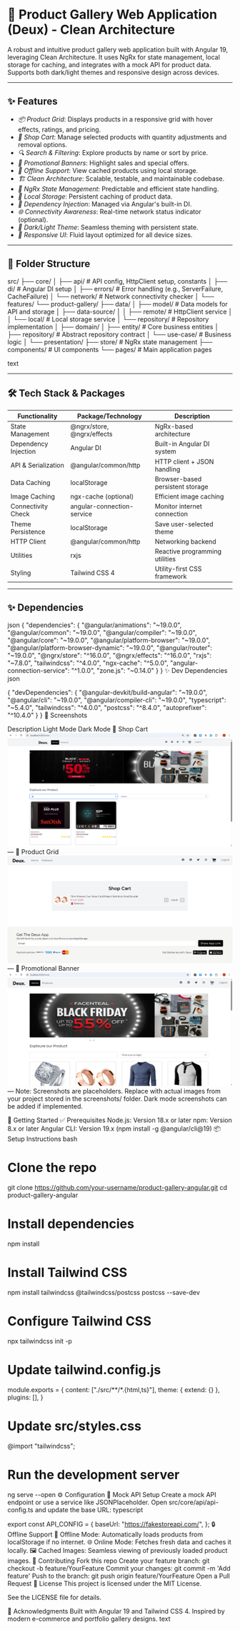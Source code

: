 
# 📸 Product Gallery Web Application (Deux) - Clean Architecture

A robust and intuitive product gallery web application built with Angular 19, leveraging Clean Architecture. It uses NgRx for state management, local storage for caching, and integrates with a mock API for product data. Supports both dark/light themes and responsive design across devices.

---

## ✨ Features

- *📦 Product Grid*: Displays products in a responsive grid with hover effects, ratings, and pricing.
- *🛒 Shop Cart*: Manage selected products with quantity adjustments and removal options.
- *🔍 Search & Filtering*: Explore products by name or sort by price.
- *🎉 Promotional Banners*: Highlight sales and special offers.
- *📴 Offline Support*: View cached products using local storage.
- *🏗️ Clean Architecture*: Scalable, testable, and maintainable codebase.
- *🧠 NgRx State Management*: Predictable and efficient state handling.
- *💾 Local Storage*: Persistent caching of product data.
- *🧩 Dependency Injection*: Managed via Angular's built-in DI.
- *🌐 Connectivity Awareness*: Real-time network status indicator (optional).
- *🍷 Dark/Light Theme*: Seamless theming with persistent state.
- *📱 Responsive UI*: Fluid layout optimized for all device sizes.

---

## 📁 Folder Structure
src/
├── core/
│   ├── api/            # API config, HttpClient setup, constants
│   ├── di/             # Angular DI setup
│   ├── errors/         # Error handling (e.g., ServerFailure, CacheFailure)
│   └── network/        # Network connectivity checker
│
└── features/
└── product-gallery/
├── data/
│   ├── model/            # Data models for API and storage
│   ├── data-source/
│   │   ├── remote/       # HttpClient service
│   │   └── local/        # Local storage service
│   └── repository/       # Repository implementation
│
├── domain/
│   ├── entity/           # Core business entities
│   ├── repository/       # Abstract repository contract
│   └── use-case/         # Business logic
│
└── presentation/
├── store/            # NgRx state management
├── components/       # UI components
└── pages/            # Main application pages

text



---

## 🛠️ Tech Stack & Packages

| Functionality         | Package/Technology           | Description                       |
|-----------------------|------------------------------|-----------------------------------|
| State Management      | @ngrx/store, @ngrx/effects | NgRx-based architecture          |
| Dependency Injection  | Angular DI                   | Built-in Angular DI system        |
| API & Serialization   | @angular/common/http       | HTTP client + JSON handling       |
| Data Caching          | localStorage               | Browser-based persistent storage  |
| Image Caching         | ngx-cache (optional)       | Efficient image caching           |
| Connectivity Check    | angular-connection-service | Monitor internet connection       |
| Theme Persistence     | localStorage               | Save user-selected theme          |
| HTTP Client           | @angular/common/http       | Networking backend                |
| Utilities             | rxjs                       | Reactive programming utilities    |
| Styling               | Tailwind CSS 4               | Utility-first CSS framework       |

---

## ✨ Dependencies

json
{
  "dependencies": {
    "@angular/animations": "~19.0.0",
    "@angular/common": "~19.0.0",
    "@angular/compiler": "~19.0.0",
    "@angular/core": "~19.0.0",
    "@angular/platform-browser": "~19.0.0",
    "@angular/platform-browser-dynamic": "~19.0.0",
    "@angular/router": "~19.0.0",
    "@ngrx/store": "^16.0.0",
    "@ngrx/effects": "^16.0.0",
    "rxjs": "~7.8.0",
    "tailwindcss": "^4.0.0",
    "ngx-cache": "^5.0.0",
    "angular-connection-service": "^1.0.0",
    "zone.js": "~0.14.0"
  }
}
✨ Dev Dependencies
json



{
  "devDependencies": {
    "@angular-devkit/build-angular": "~19.0.0",
    "@angular/cli": "~19.0.0",
    "@angular/compiler-cli": "~19.0.0",
    "typescript": "~5.4.0",
    "tailwindcss": "^4.0.0",
    "postcss": "^8.4.0",
    "autoprefixer": "^10.4.0"
  }
}
📸 Screenshots

Description	Light Mode	Dark Mode
💠 Shop Cart	<img src="src/assests/screenshots/search.png" alt="Shop Cart">	—
🔄 Product Grid	<img src="src/assests/screenshots/cart.png" alt="Product Grid">	—
🎉 Promotional Banner	<img src="src/assests/screenshots/homepage1.png" alt="Promotional Banner">	—
Note: Screenshots are placeholders. Replace with actual images from your project stored in the screenshots/ folder. Dark mode screenshots can be added if implemented.

🚀 Getting Started
✅ Prerequisites
Node.js: Version 18.x or later
npm: Version 8.x or later
Angular CLI: Version 19.x (npm install -g @angular/cli@19)
📦 Setup Instructions
bash




# Clone the repo
git clone https://github.com/your-username/product-gallery-angular.git
cd product-gallery-angular

# Install dependencies
npm install

# Install Tailwind CSS
npm install tailwindcss @tailwindcss/postcss postcss --save-dev

# Configure Tailwind CSS
npx tailwindcss init -p

# Update tailwind.config.js
module.exports = {
  content: ["./src/**/*.{html,ts}"],
  theme: { extend: {} },
  plugins: [],
}

# Update src/styles.css
@import "tailwindcss";

# Run the development server
ng serve --open
⚙️ Configuration
🔑 Mock API Setup
Create a mock API endpoint or use a service like JSONPlaceholder.
Open src/core/api/api-config.ts and update the base URL:
typescript




export const API_CONFIG = {
  baseUrl: "https://fakestoreapi.com/",
};
🔒 Offline Support
📴 Offline Mode: Automatically loads products from localStorage if no internet.
🌐 Online Mode: Fetches fresh data and caches it locally.
🖼️ Cached Images: Seamless viewing of previously loaded product images.
🤝 Contributing
Fork this repo
Create your feature branch: git checkout -b feature/YourFeature
Commit your changes: git commit -m 'Add feature'
Push to the branch: git push origin feature/YourFeature
Open a Pull Request
📄 License
This project is licensed under the MIT License.

See the LICENSE file for details.

🙏 Acknowledgments
Built with Angular 19 and Tailwind CSS 4.
Inspired by modern e-commerce and portfolio gallery designs.
text
